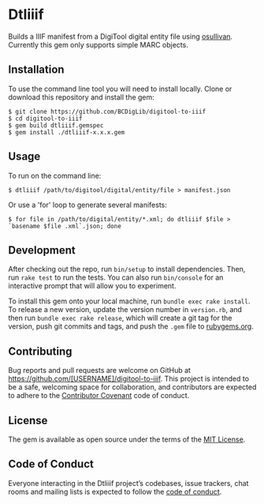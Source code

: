# Dtliiif

Builds a IIIF manifest from a DigiTool digital entity file using [osullivan](https://github.com/iiif-prezi/osullivan). 
Currently this gem only supports simple MARC objects.

## Installation

To use the command line tool you will need to install locally. Clone or download this repository and install the gem:

    $ git clone https://github.com/BCDigLib/digitool-to-iiif
    $ cd digitool-to-iiif
    $ gem build dtliiif.gemspec
    $ gem install ./dtliiif-x.x.x.gem
    
## Usage

To run on the command line:

    $ dtliiif /path/to/digitool/digital/entity/file > manifest.json

Or use a 'for' loop to generate several manifests:

    $ for file in /path/to/digital/entity/*.xml; do dtliiif $file > `basename $file .xml`.json; done

## Development

After checking out the repo, run `bin/setup` to install dependencies. Then, run `rake test` to run the tests. You can also run `bin/console` for an interactive prompt that will allow you to experiment.

To install this gem onto your local machine, run `bundle exec rake install`. To release a new version, update the version number in `version.rb`, and then run `bundle exec rake release`, which will create a git tag for the version, push git commits and tags, and push the `.gem` file to [rubygems.org](https://rubygems.org).

## Contributing

Bug reports and pull requests are welcome on GitHub at https://github.com/[USERNAME]/digitool-to-iiif. This project is intended to be a safe, welcoming space for collaboration, and contributors are expected to adhere to the [Contributor Covenant](http://contributor-covenant.org) code of conduct.

## License

The gem is available as open source under the terms of the [MIT License](http://opensource.org/licenses/MIT).

## Code of Conduct

Everyone interacting in the Dtliiif project’s codebases, issue trackers, chat rooms and mailing lists is expected to follow the [code of conduct](https://github.com/[USERNAME]/dtliiif/blob/master/CODE_OF_CONDUCT.md).
